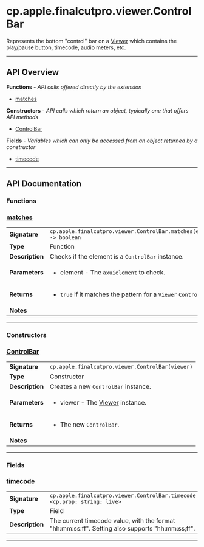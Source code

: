 # cp.apple.finalcutpro.viewer.ControlBar

Represents the bottom "control" bar on a [Viewer](cp.apple.finalcutpro.viewer.Viewer.md)
which contains the play/pause button, timecode, audio meters, etc.

---

## API Overview
**Functions** - _API calls offered directly by the extension_
 * [matches](#matches)

**Constructors** - _API calls which return an object, typically one that offers API methods_
 * [ControlBar](#controlbar)

**Fields** - _Variables which can only be accessed from an object returned by a constructor_
 * [timecode](#timecode)


---

## API Documentation

### Functions


### [matches](#matches)

|                                             |                                                                                     |
| --------------------------------------------|-------------------------------------------------------------------------------------|
| **Signature**                               | `cp.apple.finalcutpro.viewer.ControlBar.matches(element) -> boolean`                                                                    |
| **Type**                                    | Function                                                                     |
| **Description**                             | Checks if the element is a `ControlBar` instance.                                                                     |
| **Parameters**                              | <ul><li>element       - The `axuielement` to check.</li></ul> |
| **Returns**                                 | <ul><li>`true` if it matches the pattern for a `Viewer` `ControlBar`.</li></ul>          |
| **Notes**                                   | <ul></ul>                |

---
### Constructors


### [ControlBar](#controlbar)

|                                             |                                                                                     |
| --------------------------------------------|-------------------------------------------------------------------------------------|
| **Signature**                               | `cp.apple.finalcutpro.viewer.ControlBar(viewer)`                                                                    |
| **Type**                                    | Constructor                                                                     |
| **Description**                             | Creates a new `ControlBar` instance.                                                                     |
| **Parameters**                              | <ul><li>viewer       - The [Viewer](cp.apple.finalcutpro.viewer.Viewer.md) instance.</li></ul> |
| **Returns**                                 | <ul><li>The new `ControlBar`.</li></ul>          |
| **Notes**                                   | <ul></ul>                |

---
### Fields


### [timecode](#timecode)

|                                             |                                                                                     |
| --------------------------------------------|-------------------------------------------------------------------------------------|
| **Signature**                               | `cp.apple.finalcutpro.viewer.ControlBar.timecode <cp.prop: string; live>`                                                                    |
| **Type**                                    | Field                                                                     |
| **Description**                             | The current timecode value, with the format "hh:mm:ss:ff". Setting also supports "hh:mm:ss;ff".                                                                     |

---

